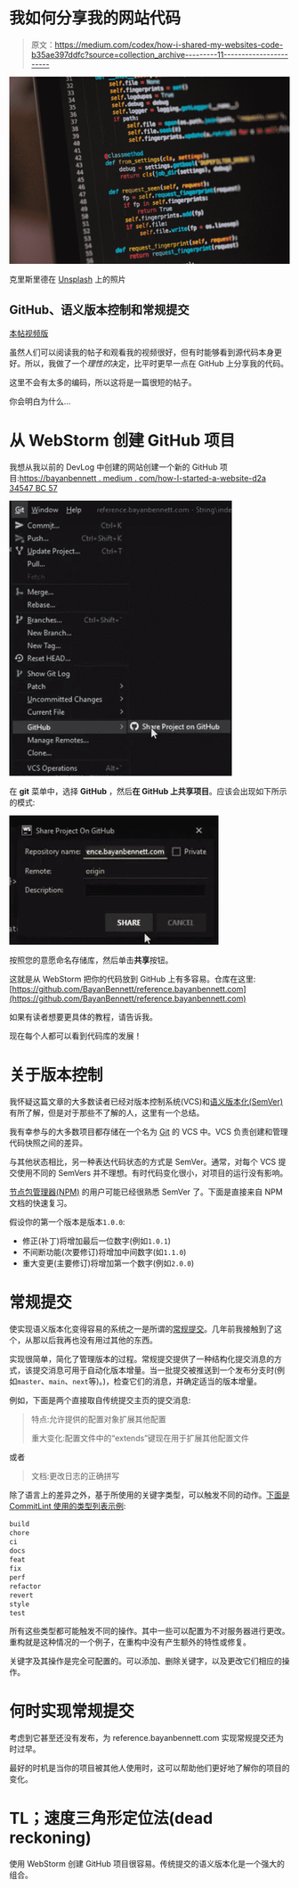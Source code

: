 # 我如何分享我的网站代码

> 原文：<https://medium.com/codex/how-i-shared-my-websites-code-b35ae397ddfc?source=collection_archive---------11----------------------->

![](img/fad11d3d143836bf27ca9d9dd4385778.png)

克里斯里德在 [Unsplash](https://unsplash.com?utm_source=medium&utm_medium=referral) 上的照片

## GitHub、语义版本控制和常规提交

[本帖视频版](https://www.youtube.com/watch?v=BpXyDn37sFI)

虽然人们可以阅读我的帖子和观看我的视频很好，但有时能够看到源代码本身更好。所以，我做了一个*理性的*决定，比平时更早一点在 GitHub 上分享我的代码。

这里不会有太多的编码，所以这将是一篇很短的帖子。

你会明白为什么…

# 从 WebStorm 创建 GitHub 项目

我想从我以前的 DevLog 中创建的网站创建一个新的 GitHub 项目:[https://bayanbennett . medium . com/how-I-started-a-website-d2a 34547 BC 57](https://bayanbennett.medium.com/how-i-started-a-website-d2a34547bc57)

![](img/684d079bdd15269d2912f7689acbbefa.png)

在 **git** 菜单中，选择 **GitHub** ，然后**在 GitHub 上共享项目**。应该会出现如下所示的模式:

![](img/aa4ae5ade9295de9208c72290e56ae11.png)

按照您的意愿命名存储库，然后单击**共享**按钮。

这就是从 WebStorm 把你的代码放到 GitHub 上有多容易。仓库在这里:[https://github.com/BayanBennett/reference.bayanbennett.com](https://github.com/BayanBennett/reference.bayanbennett.com)

如果有读者想要更具体的教程，请告诉我。

现在每个人都可以看到代码库的发展！

# 关于版本控制

我怀疑这篇文章的大多数读者已经对版本控制系统(VCS)和[语义版本化(SemVer)](https://semver.org/) 有所了解，但是对于那些不了解的人，这里有一个总结。

我有幸参与的大多数项目都存储在一个名为 [Git](https://git-scm.com/) 的 VCS 中。VCS 负责创建和管理代码快照之间的差异。

与其他状态相比，另一种表达代码状态的方式是 SemVer。通常，对每个 VCS 提交使用不同的 SemVers 并不理想。有时代码变化很小，对项目的运行没有影响。

[节点包管理器(NPM)](https://www.npmjs.com/) 的用户可能已经很熟悉 SemVer 了。下面是直接来自 NPM 文档的快速复习。

假设你的第一个版本是版本`1.0.0`:

*   修正(补丁)将增加最后一位数字(例如`1.0.1`)
*   不间断功能(次要修订)将增加中间数字(如`1.1.0`)
*   重大变更(主要修订)将增加第一个数字(例如`2.0.0`)

# 常规提交

使实现语义版本化变得容易的系统之一是所谓的[常规提交](https://www.conventionalcommits.org/)。几年前我接触到了这个，从那以后我再也没有用过其他的东西。

实现很简单，简化了管理版本的过程。常规提交提供了一种结构化提交消息的方式，该提交消息可用于自动化版本增量。当一批提交被推送到一个发布分支时(例如`master`、`main`、`next`等)。)，检查它们的消息，并确定适当的版本增量。

例如，下面是两个直接取自传统提交主页的提交消息:

> 特点:允许提供的配置对象扩展其他配置
> 
> 重大变化:配置文件中的“extends”键现在用于扩展其他配置文件

或者

> 文档:更改日志的正确拼写

除了语言上的差异之外，基于所使用的关键字类型，可以触发不同的动作。[下面是 CommitLint 使用的类型列表示例](https://github.com/conventional-changelog/commitlint/tree/master/%40commitlint/config-conventional):

```
build
chore
ci
docs
feat
fix
perf
refactor
revert
style
test
```

所有这些类型都可能触发不同的操作。其中一些可以配置为不对服务器进行更改。重构就是这种情况的一个例子，在重构中没有产生额外的特性或修复。

关键字及其操作是完全可配置的。可以添加、删除关键字，以及更改它们相应的操作。

# 何时实现常规提交

考虑到它甚至还没有发布，为 reference.bayanbennett.com 实现常规提交还为时过早。

最好的时机是当你的项目被其他人使用时，这可以帮助他们更好地了解你的项目的变化。

# TL；速度三角形定位法(dead reckoning)

使用 WebStorm 创建 GitHub 项目很容易。传统提交的语义版本化是一个强大的组合。